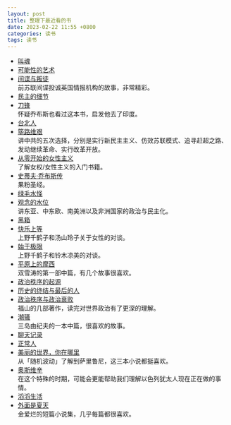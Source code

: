 ```yaml
---
layout: post
title: 整理下最近看的书
date: 2023-02-22 11:55 +0800
categories: 读书
tags: 读书
---
```

- [叫魂](https://book.douban.com/subject/25912076/)<br>
- [可能性的艺术](https://book.douban.com/subject/35819419/)<br>
- [间谍与叛徒](https://book.douban.com/subject/35130747/)<br>
前苏联间谍投诚英国情报机构的故事，非常精彩。<br>
- [民主的细节](https://book.douban.com/subject/3813669/)<br>
- [刀锋](https://book.douban.com/subject/2035162/)<br>
怀疑乔布斯也看过这本书，启发他去了印度。<br>
- [台北人](https://book.douban.com/subject/5337248/)<br>
- [筚路维艰](https://book.douban.com/subject/26171466/)<br>
讲中共的五次选择，分别是实行新民主主义、仿效苏联模式、追寻赶超之路、发动继续革命、实行改革开放。<br>
- [从零开始的女性主义](https://book.douban.com/subject/35523099/)<br>
了解女权/女性主义的入门书籍。<br>
- [史蒂夫·乔布斯传](https://book.douban.com/subject/25810506/)<br>
果粉圣经。<br>
- [绿毛水怪](https://book.douban.com/subject/30163860/)<br>
- [观念的水位](https://book.douban.com/subject/20463108/)<br>
讲东亚、中东欧、南美洲以及非洲国家的政治与民主化。<br>
- [黑箱](https://book.douban.com/subject/30484795/)<br>
- [快乐上等](https://book.douban.com/subject/36204289/)<br>
 上野千鹤子和汤山玲子关于女性的对谈。<br>
- [始于极限](https://book.douban.com/subject/35966120/)<br>
上野千鹤子和铃木凉美的对谈。<br>
- [平原上的摩西](https://book.douban.com/subject/26803179/)<br>
双雪涛的第一部中篇，有几个故事很喜欢。<br>
- [政治秩序的起源](https://book.douban.com/subject/25971624/)<br>
- [历史的终结与最后的人](https://book.douban.com/subject/25908550/)<br>
- [政治秩序与政治衰败](https://book.douban.com/subject/26592899/)<br>
福山的几部著作，读完对世界政治有了更深的理解。<br>
- [潮骚](https://book.douban.com/subject/30255008/)<br>
三岛由纪夫的一本中篇，很喜欢的故事。<br>
- [聊天记录](https://book.douban.com/subject/33422832/)<br>
- [正常人](https://book.douban.com/subject/35081921/)<br>
- [美丽的世界，你在哪里](https://book.douban.com/subject/35802030/)<br>
从「随机波动」了解到萨里鲁尼，这三本小说都挺喜欢。<br>
- [奥斯维辛](https://book.douban.com/subject/26861418/)<br>
在这个特殊的时期，可能会更能帮助我们理解以色列犹太人现在正在做的事情。<br>
- [滔滔生活](https://book.douban.com/subject/36109148/)<br>
- [外面是夏天](https://book.douban.com/subject/34464677/)<br>
金爱烂的短篇小说集，几乎每篇都很喜欢。<br>